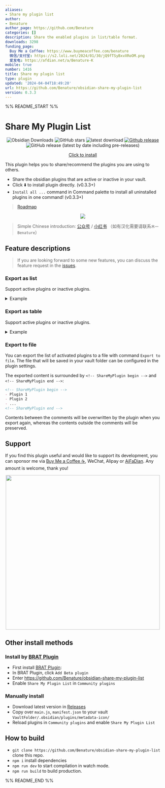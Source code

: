 ```yaml
---
aliases:
- Share my plugin list
author:
- Benature
author_page: https://github.com/Benature
categories: []
description: Share the enabled plugins in list/table format.
downloads: 3298
funding_page:
  Buy Me a Coffee: https://www.buymeacoffee.com/benature
  微信/支付宝: https://s2.loli.net/2024/01/30/jQ9fTSyBxvXRoOM.png
  爱发电: https://afdian.net/a/Benature-K
mobile: true
number: 1416
title: Share my plugin list
type: plugin
updated: '2024-04-04T18:49:20'
url: https://github.com/Benature/obsidian-share-my-plugin-list
version: 0.3.3
---
```


%% README_START %%

# Share My Plugin List

<div align="center">

![Obsidian Downloads](https://img.shields.io/badge/dynamic/json?logo=obsidian&color=%23483699&label=downloads&query=%24%5B%22share-my-plugin-list%22%5D.downloads&url=https%3A%2F%2Fraw.githubusercontent.com%2Fobsidianmd%2Fobsidian-releases%2Fmaster%2Fcommunity-plugin-stats.json) ![GitHub stars](https://img.shields.io/github/stars/Benature/obsidian-share-my-plugin-list?style=flat) ![latest download](https://img.shields.io/github/downloads/Benature/obsidian-share-my-plugin-list/latest/total?style=plastic) 
[![Github release](https://img.shields.io/github/manifest-json/v/Benature/obsidian-share-my-plugin-list?color=blue)](https://github.com/Benature/obsidian-share-my-plugin-list/releases/latest) ![GitHub release (latest by date including pre-releases)](https://img.shields.io/github/v/release/Benature/obsidian-share-my-plugin-list?include_prereleases&label=BRAT%20beta)

[Click to install](https://obsidian.md/plugins?id=share-my-plugin-list)

</div>

This plugin helps you to share/recommend the plugins you are using to others.

- Share the obsidian plugins that are active or inactive in your vault. 
- Click ⬇️ to install plugin directly. (v0.3.3+)
- `Install all ...` command in Command palette to install all uninstalled plugins in one command! (v0.3.3+)

>[Roadmap](https://github.com/Benature/obsidian-share-my-plugin-list/labels/status%2Fvote)

<!-- ![ShareMyPluginList](https://github.com/Benature/obsidian-share-my-plugin-list/assets/35028647/f203165c-4c84-4fc4-9122-346f7ec7b34b) -->
<center>
<img src="https://s2.loli.net/2024/01/24/1STZknQCtmu4qwi.gif" />
</center>

> Simple Chinese introduction: [公众号](https://mp.weixin.qq.com/s/WZEncNTYAwyHFB5xfoY4Zg) / [小红书](http://xhslink.com/JgqVzF) 
> （如有汉化需要请联系`木一Benature`）


## Feature descriptions
> If you are looking forward to some new features, you can discuss the feature request in the [issues](https://github.com/Benature/obsidian-share-my-plugin-list).

### Export as list

Support active plugins or inactive plugins.

<details><summary>Example</summary>

Preview:
- [**Dataview**](https://obsidian.md/plugins?id=dataview) by [*Michael Brenan*](https://github.com/blacksmithgu)
- [**Text Format**](https://obsidian.md/plugins?id=obsidian-text-format) by [*Benature*](https://github.com/Benature) [☕️](https://www.buymeacoffee.com/benature) / [⚡️](https://afdian.net/a/Benature-K) / [♡](https://s2.loli.net/2024/04/01/VtX3vYLobdF6MBc.png)
- [**Metadata Icon**](https://obsidian.md/plugins?id=metadata-icon) by [*Benature*](https://github.com/Benature) [☕️](https://www.buymeacoffee.com/benature) / [⚡️](https://afdian.net/a/Benature-K) / [♡](https://s2.loli.net/2024/04/01/VtX3vYLobdF6MBc.png)


Source:
```md
- [**Dataview**](https://obsidian.md/plugins?id=dataview) by [*Michael Brenan*](https://github.com/blacksmithgu)
- [**Text Format**](https://obsidian.md/plugins?id=obsidian-text-format) by [*Benature*](https://github.com/Benature) [☕️](https://www.buymeacoffee.com/benature) / [⚡️](https://afdian.net/a/Benature-K) / [♡](https://s2.loli.net/2024/04/01/VtX3vYLobdF6MBc.png)
- [**Metadata Icon**](https://obsidian.md/plugins?id=metadata-icon) by [*Benature*](https://github.com/Benature) [☕️](https://www.buymeacoffee.com/benature) / [⚡️](https://afdian.net/a/Benature-K) / [♡](https://s2.loli.net/2024/04/01/VtX3vYLobdF6MBc.png)
```

</details>





### Export as table

Support active plugins or inactive plugins.

<details><summary>Example</summary>

Preview:

| Name                                                                   | Author                                                                                                                                                                              | Version |
| ---------------------------------------------------------------------- | ----------------------------------------------------------------------------------------------------------------------------------------------------------------------------------- | ------- |
| [**Dataview**](https://obsidian.md/plugins?id=dataview)                | [Michael Brenan](https://github.com/blacksmithgu)                                                                                                                                   | 0.5.64  |
| [**Text Format**](https://obsidian.md/plugins?id=obsidian-text-format) | [Benature](https://github.com/Benature) [☕️](https://www.buymeacoffee.com/benature) / [⚡️](https://afdian.net/a/Benature-K) / [♡](https://s2.loli.net/2024/04/01/VtX3vYLobdF6MBc.png) | 2.6.0   |
| [**Metadata Icon**](https://obsidian.md/plugins?id=metadata-icon)      | [Benature](https://github.com/Benature) [☕️](https://www.buymeacoffee.com/benature) / [⚡️](https://afdian.net/a/Benature-K) / [♡](https://s2.loli.net/2024/04/01/VtX3vYLobdF6MBc.png) | 0.0.9   |
| [**Plugin Reloader**](https://obsidian.md/plugins?id=plugin-reloader)  | [Benature](https://github.com/Benature) [☕️](https://www.buymeacoffee.com/benature) / [⚡️](https://afdian.net/a/Benature-K) / [♡](https://s2.loli.net/2024/04/01/VtX3vYLobdF6MBc.png) | 0.0.2   |
| [**Metadata Hider**](https://obsidian.md/plugins?id=metadata-hider)    | [Benature](https://github.com/Benature) [☕️](https://www.buymeacoffee.com/benature) / [⚡️](https://afdian.net/a/Benature-K) / [♡](https://s2.loli.net/2024/04/01/VtX3vYLobdF6MBc.png) | 0.1.1   |


Source:

```md
| Name                                                                   | Author                                                                                                                                                                              | Version |
| ---------------------------------------------------------------------- | ----------------------------------------------------------------------------------------------------------------------------------------------------------------------------------- | ------- |
| [**Dataview**](https://obsidian.md/plugins?id=dataview)                | [Michael Brenan](https://github.com/blacksmithgu)                                                                                                                                   | 0.5.64  |
| [**Text Format**](https://obsidian.md/plugins?id=obsidian-text-format) | [Benature](https://github.com/Benature) [☕️](https://www.buymeacoffee.com/benature) / [⚡️](https://afdian.net/a/Benature-K) / [♡](https://s2.loli.net/2024/04/01/VtX3vYLobdF6MBc.png) | 2.6.0   |
| [**Metadata Icon**](https://obsidian.md/plugins?id=metadata-icon)      | [Benature](https://github.com/Benature) [☕️](https://www.buymeacoffee.com/benature) / [⚡️](https://afdian.net/a/Benature-K) / [♡](https://s2.loli.net/2024/04/01/VtX3vYLobdF6MBc.png) | 0.0.9   |
| [**Plugin Reloader**](https://obsidian.md/plugins?id=plugin-reloader)  | [Benature](https://github.com/Benature) [☕️](https://www.buymeacoffee.com/benature) / [⚡️](https://afdian.net/a/Benature-K) / [♡](https://s2.loli.net/2024/04/01/VtX3vYLobdF6MBc.png) | 0.0.2   |
| [**Metadata Hider**](https://obsidian.md/plugins?id=metadata-hider)    | [Benature](https://github.com/Benature) [☕️](https://www.buymeacoffee.com/benature) / [⚡️](https://afdian.net/a/Benature-K) / [♡](https://s2.loli.net/2024/04/01/VtX3vYLobdF6MBc.png) | 0.1.1   |
```


</details>


### Export to file

You can export the list of activated plugins to a file with command `Export to file`. The file that will be saved in your vault folder can be configured in the plugin settings.

The exported content is surrounded by `<!-- ShareMyPlugin begin -->` and `<!-- ShareMyPlugin end -->`:
```md
<!-- ShareMyPlugin begin -->
- Plugin 1
- Plugin 2
- ...
<!-- ShareMyPlugin end -->
```
Contents between the comments will be overwritten by the plugin when you export again, whereas the contents outside the comments will be preserved.


## Support

If you find this plugin useful and would like to support its development, you can sponsor me via [Buy Me a Coffee ☕️](https://www.buymeacoffee.com/benature), WeChat, Alipay or [AiFaDian](https://afdian.net/a/Benature-K). Any amount is welcome, thank you!

<p align="center">
<img src="https://s2.loli.net/2024/04/01/VtX3vYLobdF6MBc.png" width="500px">
</p>

## Other install methods

### Install by [BRAT Plugin](https://obsidian.md/plugins?id=obsidian42-brat)

- First install [BRAT Plugin](https://obsidian.md/plugins?id=obsidian42-brat):
- In BRAT Plugin, click `Add Beta plugin`
- Enter https://github.com/Benature/obsidian-share-my-plugin-list
- Enable `Share My Plugin List` in `Community plugins`

### Manually install

- Download latest version in [Releases](https://github.com/Benature/obsidian-share-my-plugin-list/releases/latest)
- Copy over `main.js`, `manifest.json` to your vault `VaultFolder/.obsidian/plugins/metadata-icon/`
- Reload plugins in `Community plugins` and enable `Share My Plugin List`

## How to build

- `git clone https://github.com/Benature/obsidian-share-my-plugin-list` clone this repo.
- `npm i`  install dependencies
- `npm run dev` to start compilation in watch mode.
- `npm run build`  to build production.


%% README_END %%